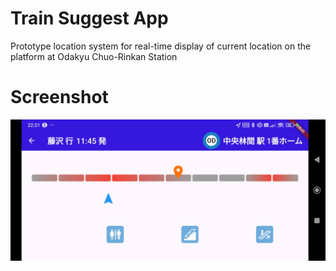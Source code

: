 # Train Suggest App

Prototype location system for real-time display of current location on the platform at Odakyu Chuo-Rinkan Station

# Screenshot
![Screenshot](Screenshot_2025-06-05-22-21-04-896_com.example.testproject.jpg)
